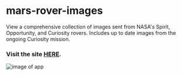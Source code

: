 # mars-rover-images

View a comprehensive collection of images sent from NASA's Spirit, Opportunity, and Curiosity rovers.  Includes up to date images from the ongoing Curiosity mission.

### Visit the site [HERE](https://roverimages.marcushurn.space).

![image of app](https://marcus-hurn.web.app/images/marsRoversm.png)
